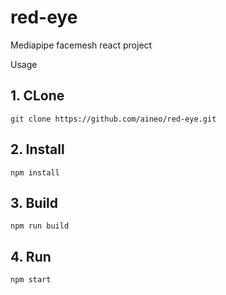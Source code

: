 # red-eye
Mediapipe facemesh react project

Usage


## 1. CLone
```
git clone https://github.com/aineo/red-eye.git
```

## 2. Install
```
npm install
```

## 3. Build
```
npm run build
```

## 4. Run
```
npm start
```
